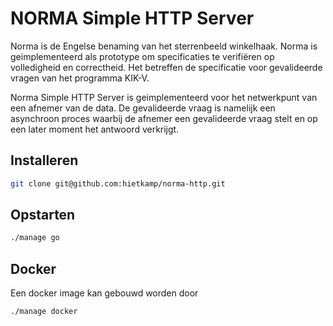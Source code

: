 # NORMA Simple HTTP Server

Norma is de Engelse benaming van het sterrenbeeld winkelhaak. Norma is geimplementeerd als prototype om specificaties te verifiëren op volledigheid en correctheid. Het betreffen de specificatie voor gevalideerde vragen van het programma KIK-V. 

Norma Simple HTTP Server is geimplementeerd voor het netwerkpunt van een afnemer van de data. De gevalideerde vraag is namelijk een asynchroon proces waarbij de afnemer een gevalideerde vraag stelt en op een later moment het antwoord verkrijgt. 

## Installeren

```bash
git clone git@github.com:hietkamp/norma-http.git
```

## Opstarten

```bash
./manage go
```

## Docker

Een docker image kan gebouwd worden door 

```bash
./manage docker
```